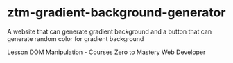 # ztm-gradient-background-generator

A website that can generate gradient background and a button that can generate random color for gradient background


Lesson DOM Manipulation - Courses Zero to Mastery Web Developer
